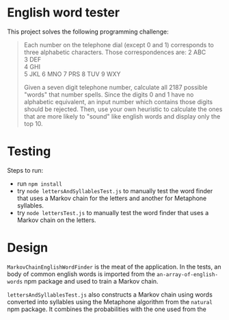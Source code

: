# English word tester
This project solves the following programming challenge:

>Each number on the telephone dial (except 0 and 1) corresponds to three alphabetic characters. Those correspondences are:
>2 ABC  
>3 DEF  
>4 GHI  
>5 JKL 
>6 MNO 
>7 PRS 
>8 TUV 
>9 WXY
>
>Given a seven digit telephone number, calculate all 2187 possible "words" that number spells. Since the digits 0 and 1 have no alphabetic equivalent, an input number which contains those digits should be rejected.   Then, use your own heuristic to calculate the ones that are more likely to "sound" like english words and display only the top 10.

# Testing
Steps to run:
- run `npm install`
- try `node lettersAndSyllablesTest.js` to manually test the word finder that uses a Markov chain for the letters and another for Metaphone syllables.
- try `node lettersTest.js` to manually test the word finder that uses a Markov chain on the letters.

# Design
`MarkovChainEnglishWordFinder` is the meat of the application. In the tests, an body of common english words is imported from the `an-array-of-english-words` npm package and used to train a Markov chain. 

`lettersAndSyllablesTest.js` also constructs a Markov chain using words converted into syllables using the Metaphone algorithm from the `natural` npm package. It combines the probabilities with the one used from the 